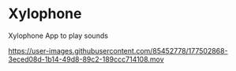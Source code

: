 # Xylophone
Xylophone App to play sounds



https://user-images.githubusercontent.com/85452778/177502868-3eced08d-1b14-49d8-89c2-189ccc714108.mov

